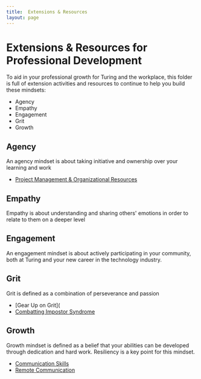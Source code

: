 ```yaml
---
title:  Extensions & Resources
layout: page
---
```


 # Extensions & Resources for Professional Development

To aid in your professional growth for Turing and the workplace, this folder is full of extension activities and resources to continue to help you build these mindsets:
* Agency
* Empathy
* Engagement
* Grit
* Growth

## Agency
An agency mindset is about taking initiative and ownership over your learning and work

* [Project Management & Organizational Resources](project_management_resources)

## Empathy
Empathy is about understanding and sharing others' emotions in order to relate to them on a deeper level


## Engagement
An engagement mindset is about actively participating in your community, both at Turing and your new career in the technology industry.


## Grit
Grit is defined as a combination of perseverance and passion

* [Gear Up on Grit](
* [Combatting Impostor Syndrome](impostor_syndrome)

## Growth
Growth mindset is defined as a belief that your abilities can be developed through dedication and hard work. Resiliency is a key point for this mindset.

* [Communication Skills](communication_skills)
* [Remote Communication](remote_communication)

